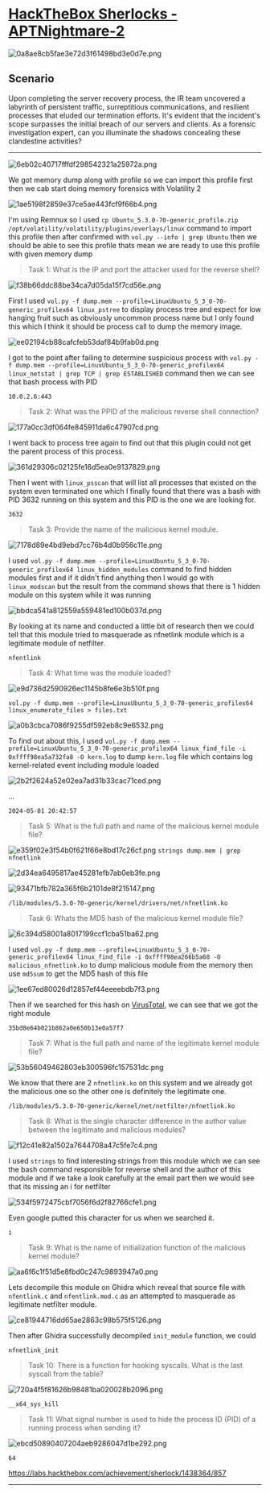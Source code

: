 # [HackTheBox Sherlocks - APTNightmare-2](https://app.hackthebox.com/sherlocks/APTNightmare-2)
![0a8ae8cb5fae3e72d3f61498bd3e0d7e.png](/resources/0a8ae8cb5fae3e72d3f61498bd3e0d7e.png)
## Scenario

Upon completing the server recovery process, the IR team uncovered a labyrinth of persistent traffic, surreptitious communications, and resilient processes that eluded our termination efforts. It's evident that the incident's scope surpasses the initial breach of our servers and clients. As a forensic investigation expert, can you illuminate the shadows concealing these clandestine activities?
* * *
![6eb02c40717fffdf298542321a25972a.png](/resources/6eb02c40717fffdf298542321a25972a.png)

We got memory dump along with profile so we can import this profile first then we cab start doing memory forensics with Volatility 2

![1ae5198f2859e37ce5ae443fcf9f66b4.png](/resources/1ae5198f2859e37ce5ae443fcf9f66b4.png)

I'm using Remnux so I used `cp Ubuntu_5.3.0-70-generic_profile.zip /opt/volatility/volatility/plugins/overlays/linux` command to import this profile then after confirmed with `vol.py --info | grep Ubuntu` then we should be able to see this profile thats mean we are ready to use this profile with given memory dump

>Task 1: What is the IP and port the attacker used for the reverse shell?

![f38b66ddc88be34ca7d05da15f7cd56e.png](/resources/f38b66ddc88be34ca7d05da15f7cd56e.png)

First I used `vol.py -f dump.mem --profile=LinuxUbuntu_5_3_0-70-generic_profilex64 linux_pstree` to display process tree and expect for low hanging fruit such as obviously uncommon process name but I only found this which I think it should be process call to dump the memory image.

![ee02194cb88cafcfeb53daf84b9fab0d.png](/resources/ee02194cb88cafcfeb53daf84b9fab0d.png)

I got to the point after failing to determine suspicious process with `vol.py -f dump.mem --profile=LinuxUbuntu_5_3_0-70-generic_profilex64 linux_netstat | grep TCP | grep ESTABLISHED` command then we can see that bash process with PID 

```
10.0.2.6:443
```

>Task 2: What was the PPID of the malicious reverse shell connection?

![177a0cc3df064fe845911da6c47907cd.png](/resources/177a0cc3df064fe845911da6c47907cd.png)

I went back to process tree again to find out that this plugin could not get the parent process of this process.

![361d29306c02125fe16d5ea0e9137829.png](/resources/361d29306c02125fe16d5ea0e9137829.png)

Then I went with `linux_psscan` that will list all processes that existed on the system even terminated one which I finally found that there was a bash with PID 3632 running on this system and this PID is the one we are looking for.

```
3632
```

>Task 3: Provide the name of the malicious kernel module.

![7178d89e4bd9ebd7cc76b4d0b956c11e.png](/resources/7178d89e4bd9ebd7cc76b4d0b956c11e.png)

I used `vol.py -f dump.mem --profile=LinuxUbuntu_5_3_0-70-generic_profilex64 linux_hidden_modules` command to find hidden modules first and if it didn't find anything then I would go with `linux_modscan` but the result from the command shows that there is 1 hidden module on this system while it was running 

![bbdca541a812559a559481ed100b037d.png](/resources/bbdca541a812559a559481ed100b037d.png)

By looking at its name and conducted a little bit of research then we could tell that this module tried to masquerade as nfnetlink module which is a legitimate module of netfilter.

```
nfentlink
```

>Task 4: What time was the module loaded?

![e9d736d2590926ec1145b8fe6e3b510f.png](/resources/e9d736d2590926ec1145b8fe6e3b510f.png)

`vol.py -f dump.mem --profile=LinuxUbuntu_5_3_0-70-generic_profilex64 linux_enumerate_files > files.txt`

![a0b3cbca7086f9255df592eb8c9e6532.png](/resources/a0b3cbca7086f9255df592eb8c9e6532.png)

To find out about this, I used `vol.py -f dump.mem --profile=LinuxUbuntu_5_3_0-70-generic_profilex64 linux_find_file -i 0xffff98ea5a732fa8 -O kern.log` to dump `kern.log` file which contains log kernel-related event including module loaded 

![2b2f2624a52e02ea7ad31b33cac71ced.png](/resources/2b2f2624a52e02ea7ad31b33cac71ced.png)

...

```
2024-05-01 20:42:57
```

>Task 5: What is the full path and name of the malicious kernel module file?

![e359f02e3f54b0f621f66e8bd17c26cf.png](/resources/e359f02e3f54b0f621f66e8bd17c26cf.png)
`strings dump.mem | grep nfnetlink`

![2d34ea6495817ae45281efb7ab0eb3fe.png](/resources/2d34ea6495817ae45281efb7ab0eb3fe.png)

![93471bfb782a365f6b2101de8f215147.png](/resources/93471bfb782a365f6b2101de8f215147.png)

```
/lib/modules/5.3.0-70-generic/kernel/drivers/net/nfnetlink.ko
```

>Task 6: Whats the MD5 hash of the malicious kernel module file?

![6c394d58001a8017199ccf1cba51ba62.png](/resources/6c394d58001a8017199ccf1cba51ba62.png)

I used `vol.py -f dump.mem --profile=LinuxUbuntu_5_3_0-70-generic_profilex64 linux_find_file -i 0xffff98ea266b5a68 -O malicious_nfnetlink.ko` to dump malicious module from the memory then use `md5sum` to get the MD5 hash of this file

![1ee67ed80026d12857ef44eeeebdb7f3.png](/resources/1ee67ed80026d12857ef44eeeebdb7f3.png)

Then if we searched for this hash on [VirusTotal](https://www.virustotal.com/gui/file/3cdf556862470b38503f79d9d35e21008b11f19639a92538ee14dceaea228817), we can see that we got the right module

```
35bd8e64b021b862a0e650b13e0a57f7
```

>Task 7: What is the full path and name of the legitimate kernel module file?

![53b56049462803eb300596fc157531dc.png](/resources/53b56049462803eb300596fc157531dc.png)

We know that there are 2 `nfnetlink.ko` on this system and we already got the malicious one so the other one is definitely the legitimate one.

```
/lib/modules/5.3.0-70-generic/kernel/net/netfilter/nfnetlink.ko
```

>Task 8: What is the single character difference in the author value between the legitimate and malicious modules?

![f12c41e82a1502a7644708a47c5fe7c4.png](/resources/f12c41e82a1502a7644708a47c5fe7c4.png)

I used `strings` to find interesting strings from this module which we can see the bash command responsible for reverse shell and the author of this module and if we take a look carefully at the email part then we would see that its missing an i for netfilter 

![534f5972475cbf7056f6d2f82766cfe1.png](/resources/534f5972475cbf7056f6d2f82766cfe1.png)

Even google putted this character for us when we searched it.

```
i
```

>Task 9: What is the name of initialization function of the malicious kernel module?

![aa6f6c1f51d5e8fbd0c247c9893947a0.png](/resources/aa6f6c1f51d5e8fbd0c247c9893947a0.png)

Lets decompile this module on Ghidra which reveal that source file with `nfentlink.c` and `nfentlink.mod.c` as an attempted to masquerade as legitimate netfilter module.

![ce81944716dd65ae2863c98b575f5126.png](/resources/ce81944716dd65ae2863c98b575f5126.png)

Then after Ghidra successfully decompiled `init_module` function, we could 

```
nfnetlink_init
```

>Task 10: There is a function for hooking syscalls. What is the last syscall from the table?

![720a4f5f81626b98481ba020028b2096.png](/resources/720a4f5f81626b98481ba020028b2096.png)
```
__x64_sys_kill
```

>Task 11: What signal number is used to hide the process ID (PID) of a running process when sending it?

![ebcd50890407204aeb9286047d1be292.png](/resources/ebcd50890407204aeb9286047d1be292.png)
```
64
```

https://labs.hackthebox.com/achievement/sherlock/1438364/857
* * *
